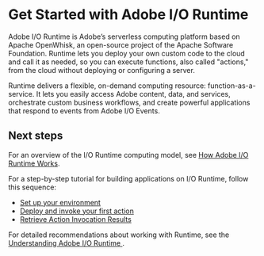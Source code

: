 # Get Started with Adobe I/O Runtime

Adobe I/O Runtime is Adobe’s serverless computing platform based on Apache OpenWhisk, an open-source project of the Apache Software Foundation. Runtime lets you deploy your own custom code to the cloud and call it as needed, so you can execute functions, also called "actions," from the cloud without deploying or configuring a server. 

Runtime delivers a flexible, on-demand computing resource: function-as-a-service. It  lets you easily access Adobe content, data, and services, orchestrate custom business workflows, and create powerful applications that respond to events from Adobe I/O Events.

## Next steps

For an overview of the I/O Runtime computing model, see [How Adobe I/O Runtime Works](how_runtime_works.md/#how-adobe-io-runtime-works).

For a step-by-step tutorial for building applications on I/O Runtime, follow this sequence:

- [Set up your environment](setup.md)
- [Deploy and invoke your first action](deployment.md)
- [Retrieve Action Invocation Results](activations.md)

For detailed recommendations about working with Runtime, see the [Understanding Adobe I/O Runtime ](understanding_runtime.md).
